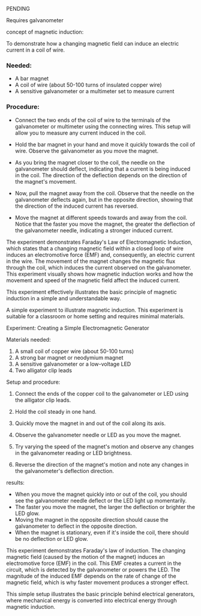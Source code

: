 
PENDING

Requires galvanometer

concept of magnetic induction:

To demonstrate how a changing magnetic field can induce an electric current in a coil of wire.

### Needed:

- A bar magnet
- A coil of wire (about 50-100 turns of insulated copper wire)
- A sensitive galvanometer or a multimeter set to measure current

### Procedure:

   - Connect the two ends of the coil of wire to the terminals of the galvanometer or multimeter using the connecting wires. This setup will allow you to measure any current induced in the coil.

   - Hold the bar magnet in your hand and move it quickly towards the coil of wire. Observe the galvanometer as you move the magnet.

   - As you bring the magnet closer to the coil, the needle on the galvanometer should deflect, indicating that a current is being induced in the coil. The direction of the deflection depends on the direction of the magnet's movement.

   - Now, pull the magnet away from the coil. Observe that the needle on the galvanometer deflects again, but in the opposite direction, showing that the direction of the induced current has reversed.

   - Move the magnet at different speeds towards and away from the coil. Notice that the faster you move the magnet, the greater the deflection of the galvanometer needle, indicating a stronger induced current.

The experiment demonstrates Faraday's Law of Electromagnetic Induction, which states that a changing magnetic field within a closed loop of wire induces an electromotive force (EMF) and, consequently, an electric current in the wire. The movement of the magnet changes the magnetic flux through the coil, which induces the current observed on the galvanometer. This experiment visually shows how magnetic induction works and how the movement and speed of the magnetic field affect the induced current.

This experiment effectively illustrates the basic principle of magnetic induction in a simple and understandable way.

A simple experiment to illustrate magnetic induction. This experiment is suitable for a classroom or home setting and requires minimal materials.

Experiment: Creating a Simple Electromagnetic Generator

Materials needed:

1. A small coil of copper wire (about 50-100 turns)
2. A strong bar magnet or neodymium magnet
3. A sensitive galvanometer or a low-voltage LED
4. Two alligator clip leads

Setup and procedure:

1. Connect the ends of the copper coil to the galvanometer or LED using the alligator clip leads.

2. Hold the coil steady in one hand.

3. Quickly move the magnet in and out of the coil along its axis.

4. Observe the galvanometer needle or LED as you move the magnet.

5. Try varying the speed of the magnet's motion and observe any changes in the galvanometer reading or LED brightness.

6. Reverse the direction of the magnet's motion and note any changes in the galvanometer's deflection direction.

results:

- When you move the magnet quickly into or out of the coil, you should see the galvanometer needle deflect or the LED light up momentarily.
- The faster you move the magnet, the larger the deflection or brighter the LED glow.
- Moving the magnet in the opposite direction should cause the galvanometer to deflect in the opposite direction.
- When the magnet is stationary, even if it's inside the coil, there should be no deflection or LED glow.

This experiment demonstrates Faraday's law of induction. The changing magnetic field (caused by the motion of the magnet) induces an electromotive force (EMF) in the coil. This EMF creates a current in the circuit, which is detected by the galvanometer or powers the LED. The magnitude of the induced EMF depends on the rate of change of the magnetic field, which is why faster movement produces a stronger effect.

This simple setup illustrates the basic principle behind electrical generators, where mechanical energy is converted into electrical energy through magnetic induction.
